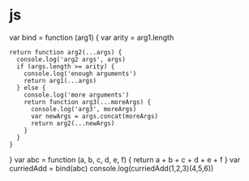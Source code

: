 # js
var bind = function (arg1) {
    var arity = arg1.length
  
    return function arg2(...args) {
      console.log('arg2 args', args)
      if (args.length >= arity) {
        console.log('enough arguments')
        return arg1(...args)
      } else {
        console.log('more arguments')
        return function arg3(...moreArgs) {
          console.log('arg3', moreArgs)
          var newArgs = args.concat(moreArgs)
          return arg2(...newArgs)
        }
      }
    }
  }
  var abc = function (a, b, c, d, e, f) {
    return a + b + c + d + e + f 
  }
  var curriedAdd = bind(abc)
  console.log(curriedAdd(1,2,3)(4,5,6))
